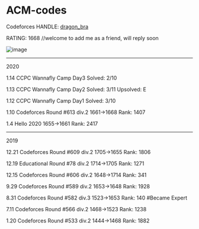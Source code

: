 # ACM-codes

Codeforces HANDLE: [dragon_bra](https://codeforces.com/profile/dragon_bra) 

RATING: 1668  //welcome to add me as a friend, will reply soon

![image](https://github.com/dragonbra/acm-codes/blob/master/Codeforces/Ratings/Rd.609.png)

---

2020

1.14 CCPC Wannafly Camp Day3    Solved: 2/10

1.13 CCPC Wannafly Camp Day2    Solved: 3/11    Upsolved: E

1.12 CCPC Wannafly Camp Day1    Solved: 3/10

1.10 Codeforces Round #613 div.2    1661→1668   Rank: 1407

1.4 Hello 2020                      1655→1661   Rank: 2417

---

2019

12.21 Codeforces Round #609 div.2   1705→1655   Rank: 1806

12.19 Educational Round #78 div.2   1714→1705   Rank: 1271

12.15 Codeforces Round #606 div.2	1648→1714	Rank: 341

9.29 Codeforces Round #589 div.2	1653→1648	Rank: 1928

8.31 Codeforces Round #582 div.3	1523→1653	Rank: 140	#Became Expert

7.11 Codeforces Round #566 div.2	1468→1523	Rank: 1238

1.20 Codeforces Round #533 div.2	1444→1468	Rank: 1882